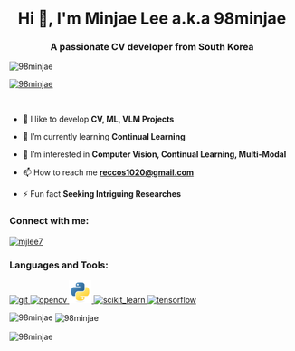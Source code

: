 <h1 align="center">Hi 👋, I'm Minjae Lee a.k.a 98minjae</h1>
<h3 align="center">A passionate CV developer from South Korea</h3>

<p align="left"> <img src="https://komarev.com/ghpvc/?username=98minjae&label=Profile%20views&color=0e75b6&style=flat" alt="98minjae" /> </p>

<p align="left"> <a href="https://github.com/ryo-ma/github-profile-trophy"><img src="https://github-profile-trophy.vercel.app/?username=98minjae" alt="98minjae" /></a> </p>

<p align="left"> <a href="https://twitter.com/" target="blank"><img src="https://img.shields.io/twitter/follow/?logo=twitter&style=for-the-badge" alt="" /></a> </p>

- 🔭 I like to develop **CV, ML, VLM Projects**

- 🌱 I’m currently learning **Continual Learning**

- 👯 I’m interested in **Computer Vision, Continual Learning, Multi-Modal**

- 📫 How to reach me **reccos1020@gmail.com**

- ⚡ Fun fact **Seeking Intriguing Researches**

<h3 align="left">Connect with me:</h3>
<p align="left">
<a href="https://instagram.com/mjlee7" target="blank"><img align="center" src="https://raw.githubusercontent.com/rahuldkjain/github-profile-readme-generator/master/src/images/icons/Social/instagram.svg" alt="mjlee7" height="30" width="40" /></a>
</p>

<h3 align="left">Languages and Tools:</h3>
<p align="left"> <a href="https://git-scm.com/" target="_blank"> <img src="https://www.vectorlogo.zone/logos/git-scm/git-scm-icon.svg" alt="git" width="40" height="40"/> </a> <a href="https://opencv.org/" target="_blank"> <img src="https://www.vectorlogo.zone/logos/opencv/opencv-icon.svg" alt="opencv" width="40" height="40"/> </a> <a href="https://www.python.org" target="_blank"> <img src="https://raw.githubusercontent.com/devicons/devicon/master/icons/python/python-original.svg" alt="python" width="40" height="40"/> </a> <a href="https://scikit-learn.org/" target="_blank"> <img src="https://upload.wikimedia.org/wikipedia/commons/0/05/Scikit_learn_logo_small.svg" alt="scikit_learn" width="40" height="40"/> </a> <a href="https://www.tensorflow.org" target="_blank"> <img src="https://www.vectorlogo.zone/logos/tensorflow/tensorflow-icon.svg" alt="tensorflow" width="40" height="40"/> </a> </p>

<p><img align="left" src="https://github-readme-stats.vercel.app/api/top-langs?username=98minjae&show_icons=true&locale=en&layout=compact" alt="98minjae" /></p>

<p>&nbsp;<img align="center" src="https://github-readme-stats.vercel.app/api?username=98minjae&show_icons=true&locale=en" alt="98minjae" /></p>

<p><img align="center" src="https://github-readme-streak-stats.herokuapp.com/?user=98minjae&" alt="98minjae" /></p>
